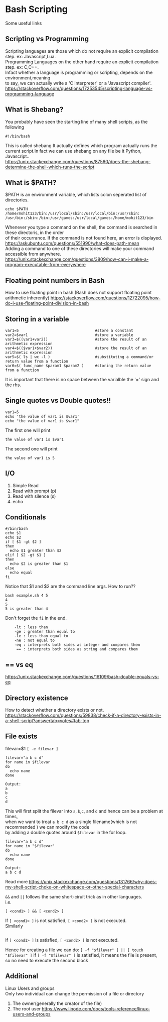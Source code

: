 # Bash Scripting
Some useful links <br>

## Scripting vs Programming<br>
Scripting languages are those which do not require an explicit compilation step.
ex: Javascript,Lua. <br>
Programming Languages on the other hand require an explicit compilation step.
ex: C,C++. <br> 
Infact whether a language is programming or scripting, depends on the environment,meaning<br> 
to say, we can actually write a 'C interpreter' or a 'Javascript compiler'.<br>
https://stackoverflow.com/questions/17253545/scripting-language-vs-programming-language

## What is Shebang?<br>
You probably have seen the starting line of many shell scripts, as the following<br> 
```
#!/bin/bash
```
This is called shebang
It actually defines which program actually runs the current script.In fact we can use shebang on any file
be it Python, Javascript.. <br>
https://unix.stackexchange.com/questions/87560/does-the-shebang-determine-the-shell-which-runs-the-script <br>

## What is $PATH? <br>
$PATH is an environment variable, which lists colon seperated list of directories. <br>
```
echo $PATH
/home/mohit123/bin:/usr/local/sbin:/usr/local/bin:/usr/sbin:
/usr/bin:/sbin:/bin:/usr/games:/usr/local/games:/home/mohit123/bin
```
Whenever you type a command on the shell, the command is searched in these directoris, in the order <br> of their occurrance.
If the command is not found here, an error is displayed.<br>
https://askubuntu.com/questions/551990/what-does-path-mean
<br>
Adding a command to one of these directories will make your command accessible from anywhere.<br>
https://unix.stackexchange.com/questions/3809/how-can-i-make-a-program-executable-from-everywhere

## Floating point numbers in Bash
How to use floating point in bash.(Bash does not support floating point arithmetic inherently)
https://stackoverflow.com/questions/12722095/how-do-i-use-floating-point-division-in-bash

## Storing in a variable
```
var1=5                                  #store a constant
var2=$var1                              #store a variable
var3=$((var1+var2))                     #store the result of an arithmetic expression   
var4=$(($var1+$var2))                   #store the result of an arithmetic expression
var5=$( ls | wc -l )                    #substituting a command/or return value from a function
var6=$( func_name $param1 $param2 )     #storing the return value  from a function
```
It is important that there is no space between the varialble the '=' sign and the rhs.<br>

## Single quotes vs Double quotes!!
```
var1=5
echo 'the value of var1 is $var1'
echo "the value of var1 is $var1"
```
The first one will print <br>
```
the value of var1 is $var1
```
The second one will print <br>
```
the value of var1 is 5
```

## I/O
1. Simple Read
2. Read with prompt (p)
3. Read with silence (s)
4. echo 

## Conditionals
```
#/bin/bash
echo $1
echo $2
if [ $1 -gt $2 ]
then
  echo $1 greater than $2
elif [ $2 -gt $1 ]
then
  echo $2 is greater than $1
else
  echo equal
fi  
```
Notice that $1 and $2 are the command line args.
How to run??
```
bash example.sh 4 5
4
5
5 is greater than 4
```
Don't forget the ```fi``` in the end. <br>
``` -gt : greater than
    -lt : less than
    -ge : greater than equal to
    -le : less than equal to
    -ne : not equal to
    -eq : interprets both sides as integer and compares them
     == : interprets both sides as string and compares them
```
## == vs eq
https://unix.stackexchange.com/questions/16109/bash-double-equals-vs-eq
## Directory existence
How to detect whether a directory exists or not. <br>
https://stackoverflow.com/questions/59838/check-if-a-directory-exists-in-a-shell-script?answertab=votes#tab-top

## File exists
filevar=$1
``` [ -e filevar ] ```
```
filevar="a b c d"
for name in $filevar
do
  echo name
done
```
```
Output: 
a
b
c
d
```
This will first split the filevar into ```a```, ```b```,```c```, and ```d``` and hence can be a problem at times,<br>
when we want to treat ```a b c d``` as a single filename(which is not recommended ) we can modify the code<br>
by adding a double quotes around ```$filevar``` in the for loop.<br>

```
filevar="a b c d"
for name in "$filevar"
do
  echo name
done
```
```
Output:
a b c d
```
Read more
https://unix.stackexchange.com/questions/131766/why-does-my-shell-script-choke-on-whitespace-or-other-special-characters
<br>

```&&``` and ```||``` follows the same short-ciruit trick as in other languages.<br>
i.e. 
```
[ <cond1> ] && [ <cond2> ] 
``` 
If ```[ <cond1> ]``` is not satisfied, ```[ <cond2> ]``` is not executed.<br>
Similarly <br>
```[ <cond1> ] || [ <cond2> ] 
``` 
If ```[ <cond1> ]``` is satisfied, ```[ <cond2> ]``` is not executed.<br>

Hence for creating a file we can do:
```[ -f "$filevar" ] || [ touch "$filevar" ]```
if ```[ -f "$filevar" ]``` is satisfied, it means the file is present, so no need to execute the
second block
 
## Additional 
Linux Users and groups <br>
Only two individual can change the permission of a file or directory <br>
1. The owner(generally the creator of the file)
2. The root user
https://www.linode.com/docs/tools-reference/linux-users-and-groups
